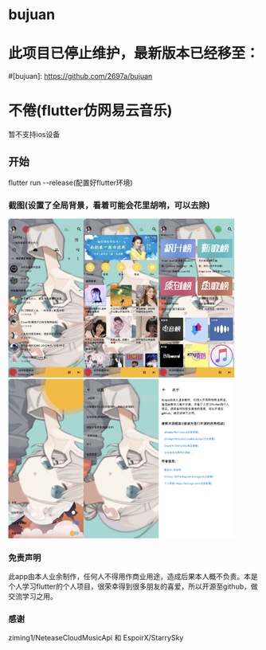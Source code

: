 # bujuan
# 此项目已停止维护，最新版本已经移至：
#[bujuan]: https://github.com/2697a/bujuan
# 不倦(flutter仿网易云音乐)
暂不支持ios设备

## 开始

flutter run --release(配置好flutter环境)


### 截图(设置了全局背景，看着可能会花里胡哨，可以去除)
<img src="https://github.com/2697a/bujuan-sixbugs/blob/master/screenshots/me.png" width="30%"><img src="https://github.com/2697a/bujuan-sixbugs/blob/master/screenshots/find.png" width="30%"><img src="https://github.com/2697a/bujuan-sixbugs/blob/master/screenshots/top.png" width="30%">
<img src="https://github.com/2697a/bujuan-sixbugs/blob/master/screenshots/theme.png" width="30%"><img src="https://github.com/2697a/bujuan-sixbugs/blob/master/screenshots/setting.png" width="30%"><img src="https://github.com/2697a/bujuan-sixbugs/blob/master/screenshots/about.png" width="30%">

### 免责声明
此app由本人业余制作，任何人不得用作商业用途，造成后果本人概不负责。本是个人学习flutter的个人项目，很荣幸得到很多朋友的喜爱，所以开源至github，做交流学习之用。

### 感谢
ziming1/NeteaseCloudMusicApi 和  EspoirX/StarrySky
